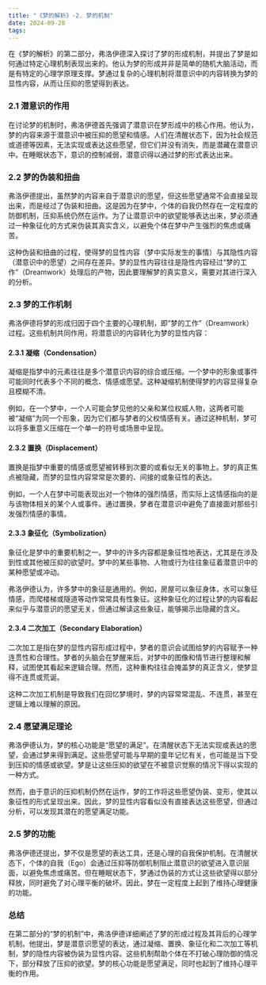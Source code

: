 ```yaml
---
title: "《梦的解析》-2. 梦的机制"
date: 2024-09-28
tags:
---
```


在《梦的解析》的第二部分，弗洛伊德深入探讨了梦的形成机制，并提出了梦是如何通过特定心理机制表现出来的。他认为梦的形成并非是简单的随机大脑活动，而是有特定的心理学原理支撑。梦通过复杂的心理机制将潜意识中的内容转换为梦的显性内容，从而让压抑的愿望得到表达。

### 2.1 **潜意识的作用**
在讨论梦的机制时，弗洛伊德首先强调了潜意识在梦形成中的核心作用。他认为，梦的内容来源于潜意识中被压抑的愿望和情感。人们在清醒状态下，因为社会规范或道德等因素，无法实现或表达这些愿望，但它们并没有消失，而是潜藏在潜意识中。在睡眠状态下，意识的控制减弱，潜意识得以通过梦的形式表达出来。

### 2.2 **梦的伪装和扭曲**
弗洛伊德提出，虽然梦的内容来自于潜意识的愿望，但这些愿望通常不会直接呈现出来，而是经过了伪装和扭曲。这是因为在梦中，个体的自我仍然存在一定程度的防御机制，压抑系统仍然在运作。为了让潜意识中的欲望能够表达出来，梦必须通过一种象征化的方式来伪装其真实含义，以避免个体在梦中产生强烈的焦虑或痛苦。

这种伪装和扭曲的过程，使得梦的显性内容（梦中实际发生的事情）与其隐性内容（潜意识中的愿望）之间存在差异。梦的显性内容往往是隐性内容经过“梦的工作”（Dreamwork）处理后的产物，因此要理解梦的真实意义，需要对其进行深入的分析。

### 2.3 **梦的工作机制**
弗洛伊德将梦的形成归因于四个主要的心理机制，即“梦的工作”（Dreamwork）过程。这些机制共同作用，将潜意识的内容转化为梦的显性内容：

#### 2.3.1 **凝缩（Condensation）**
凝缩是指梦中的元素往往是多个潜意识内容的综合或压缩。一个梦中的形象或事件可能同时代表多个不同的概念、情感或愿望。这种凝缩机制使得梦的内容显得复杂且模糊不清。

例如，在一个梦中，一个人可能会梦见他的父亲和某位权威人物，这两者可能被“凝缩”为同一个形象，因为它们都与梦者的父权情感有关。通过这种机制，梦可以将多重意义压缩在一个单一的符号或场景中呈现。

#### 2.3.2 **置换（Displacement）**
置换是指梦中重要的情感或愿望被转移到次要的或看似无关的事物上。梦的真正焦点被隐藏，而梦的显性内容常常是次要的、间接的或象征性的表达。

例如，一个人在梦中可能表现出对一个物体的强烈情感，而实际上这情感指向的是与该物体相关的某个人或事件。通过置换，梦者在潜意识中避免了直接面对那些引发强烈情感的事情。

#### 2.3.3 **象征化（Symbolization）**
象征化是梦中的重要机制之一。梦中的许多内容都是象征性地表达，尤其是在涉及到性或其他被压抑的欲望时。梦中的某些事物、人物或行为往往象征着潜意识中的某种愿望或冲动。

弗洛伊德认为，许多梦中的象征是通用的。例如，房屋可以象征身体，水可以象征情感，而爬楼梯或隧道等动作常常具有性象征。这种象征化的过程让梦的内容看起来似乎与潜意识的愿望无关，但通过解读这些象征，能够揭示出隐藏的含义。

#### 2.3.4 **二次加工（Secondary Elaboration）**
二次加工是指在梦的显性内容形成过程中，梦者的意识会试图给梦的内容赋予一种连贯性和合理性。梦者的头脑会在梦醒来后，对梦中的图像和情节进行整理和解释，试图使其看起来逻辑合理。然而，这种重构往往会掩盖梦的真正含义，使梦显得不连贯或荒诞。

这种二次加工机制是导致我们在回忆梦境时，梦的内容常常混乱、不连贯，甚至在逻辑上难以理解的原因。

### 2.4 **愿望满足理论**
弗洛伊德认为，梦的核心功能是“愿望的满足”。在清醒状态下无法实现或表达的愿望，会通过梦来得到满足。这些愿望可能与早期的童年记忆有关，也可能是当下受到压抑的情感或欲望。梦是让这些压抑的欲望在不被意识觉察的情况下得以实现的一种方式。

然而，由于意识的压抑机制仍然在运作，梦的工作将这些愿望伪装、变形，使其以象征性的形式呈现出来。因此，梦的显性内容看似没有直接表达这些愿望，但通过分析，可以发现其潜在的愿望满足功能。

### 2.5 **梦的功能**
弗洛伊德还提出，梦不仅是愿望的表达工具，还是心理的自我保护机制。在清醒状态下，个体的自我（Ego）会通过压抑等防御机制阻止潜意识的欲望进入意识层面，以避免焦虑或痛苦。但在睡眠状态下，梦通过伪装的方式让这些欲望得以部分释放，同时避免了对心理平衡的破坏。因此，梦在一定程度上起到了维持心理健康的功能。

### 总结
在第二部分的“梦的机制”中，弗洛伊德详细阐述了梦的形成过程及其背后的心理学机制。他提出，梦是潜意识愿望的表达，通过凝缩、置换、象征化和二次加工等机制，梦的隐性内容被伪装为显性内容。这些机制帮助个体在不打破心理防御的情况下，部分释放了压抑的欲望。梦的核心功能是愿望满足，同时也起到了维持心理平衡的作用。